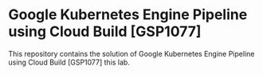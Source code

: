 # Google Kubernetes Engine Pipeline using Cloud Build [GSP1077]
 This repository contains the solution of Google Kubernetes Engine Pipeline using Cloud Build [GSP1077] this lab.

